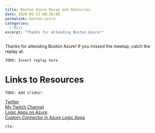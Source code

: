 ```yaml
---
title: Boston Azure Recap and Resources
date: 2020-05-13 00:30:00
permalink: boston-azure
categories:
  - Misc
excerpt: "Thanks for Attending Boston Azure!"
---
```


Thanks for attending Boston Azure!  If you missed the meetup, catch the replay at:

`TODO: Insert replay here`  

# Links to Resources

`TODO: Add slides!`  

[Twitter](https://twitter.com/1kevgriff)  
[My Twitch Channel](https://twitch.tv/1kevgriff)  
[Logic Apps on Azure](https://azure.microsoft.com/en-us/services/logic-apps/)  
[Custom Connector in Azure Logic Apps](https://docs.microsoft.com/en-us/connectors/custom-connectors/create-logic-apps-connector)  

`cta:`